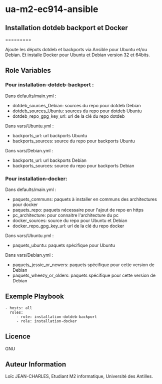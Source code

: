 # ua-m2-ec914-ansible

## Installation dotdeb backport et Docker
=========

Ajoute les dépots dotdeb et backports via Ansible pour Ubuntu et/ou Debian. Et installe Docker pour Ubuntu et Debian version 32 et 64bits.

Role Variables
--------------

### Pour  installation-dotdeb-backport :

Dans defaults/main.yml :
- dotdeb_sources_Debian: sources du repo pour dotdeb Debian
- dotdeb_sources_Ubuntu: sources du repo pour dotdeb Ubuntu
- dotdeb_repo_gpg_key_url: url de la clé du repo dotdeb

Dans vars/Ubuntu.yml :
- backports_url: url backports Ubuntu
- backports_sources: source du repo pour backports Ubuntu

Dans vars/Debian.yml :
- backports_url: url backports Debian
- backports_sources: source du repo pour backports Debian


### Pour  installation-docker:

Dans defaults/main.yml :
- paquets_communs: paquets à installer en communs des architectures pour docker
- paquets_repo: paquets nécessaire pour l'ajout de repo en https
- pc_architecture: pour connaitre l'architecture du pc
- docker_sources: source du repo pour Ubuntu et Debian
- docker_repo_gpg_key_url: url de la clé du repo docker

Dans vars/Ubuntu.yml :
- paquets_ubuntu: paquets spécifique pour Ubuntu

Dans vars/Debian.yml :
- paquets_jessie_or_newers: paquets spécifique pour cette version de Debian
- paquets_wheezy_or_olders: paquets spécifique pour cette version de Debian

Exemple Playbook
----------------

    - hosts: all
      roles:
         - role: installation-dotdeb-backport
         - role: installation-docker

Licence
-------
GNU

Auteur Information
------------------

Loïc JEAN-CHARLES, Etudiant M2 informatique, Université des Antilles.
